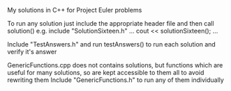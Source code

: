 My solutions in C++ for Project Euler problems

To run any solution just include the appropriate header file and then call solution<ProblemNumber>()
e.g. include "SolutionSixteen.h" ... cout << solutionSixteen(); ...

Include "TestAnswers.h" and run testAnswers() to run each solution and verify it's answer

GenericFunctions.cpp does not contains solutions, but functions which are useful for many solutions, so are kept accessible to them all to avoid rewriting them
Include "GenericFunctions.h" to run any of them individually

